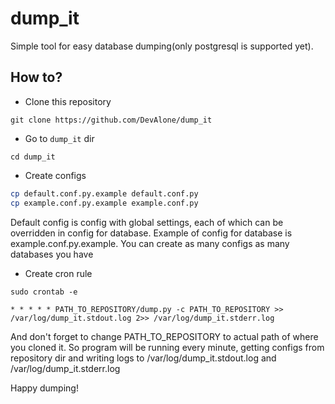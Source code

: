 # dump_it

Simple tool for easy database dumping(only postgresql is supported yet).

## How to?

* Clone this repository

`git clone https://github.com/DevAlone/dump_it`

* Go to `dump_it` dir

`cd dump_it`

* Create configs

```bash
cp default.conf.py.example default.conf.py
cp example.conf.py.example example.conf.py
```

Default config is config with global settings, each of which can be overridden in config for database. Example of config for database is example.conf.py.example. You can create as many configs as many databases you have

* Create cron rule

`sudo crontab -e`

```
* * * * * PATH_TO_REPOSITORY/dump.py -c PATH_TO_REPOSITORY >> /var/log/dump_it.stdout.log 2>> /var/log/dump_it.stderr.log
```

And don't forget to change PATH_TO_REPOSITORY to actual path of where you cloned it. So program will be running every minute, getting configs from repository dir and writing logs to /var/log/dump_it.stdout.log and /var/log/dump_it.stderr.log

Happy dumping!
